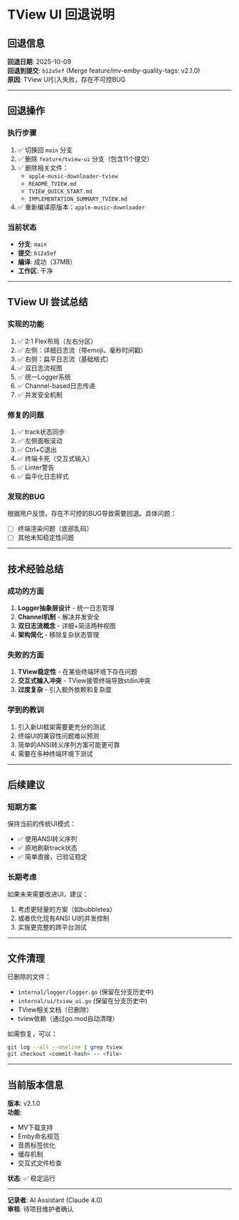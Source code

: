 # TView UI 回退说明

## 回退信息

**回退日期**: 2025-10-09  
**回退到提交**: `b12a5ef` (Merge feature/mv-emby-quality-tags: v2.1.0)  
**原因**: TView UI引入失败，存在不可控BUG

---

## 回退操作

### 执行步骤
1. ✅ 切换回 `main` 分支
2. ✅ 删除 `feature/tview-ui` 分支（包含11个提交）
3. ✅ 删除相关文件：
   - `apple-music-downloader-tview`
   - `README_TVIEW.md`
   - `TVIEW_QUICK_START.md`
   - `IMPLEMENTATION_SUMMARY_TVIEW.md`
4. ✅ 重新编译原版本：`apple-music-downloader`

### 当前状态
- **分支**: `main`
- **提交**: `b12a5ef`
- **编译**: 成功（37MB）
- **工作区**: 干净

---

## TView UI 尝试总结

### 实现的功能
1. ✅ 2:1 Flex布局（左右分区）
2. ✅ 左侧：详细日志流（带emoji、毫秒时间戳）
3. ✅ 右侧：扁平日志流（基础格式）
4. ✅ 双日志流视图
5. ✅ 统一Logger系统
6. ✅ Channel-based日志传递
7. ✅ 并发安全机制

### 修复的问题
1. ✅ track状态同步
2. ✅ 左侧面板滚动
3. ✅ Ctrl+C退出
4. ✅ 终端卡死（交互式输入）
5. ✅ Linter警告
6. ✅ 扁平化日志样式

### 发现的BUG
根据用户反馈，存在不可控的BUG导致需要回退。具体问题：
- [ ] 终端渲染问题（底部乱码）
- [ ] 其他未知稳定性问题

---

## 技术经验总结

### 成功的方面
1. **Logger抽象层设计** - 统一日志管理
2. **Channel机制** - 解决并发安全
3. **双日志流概念** - 详细+简洁两种视图
4. **架构简化** - 移除复杂状态管理

### 失败的方面
1. **TView稳定性** - 在某些终端环境下存在问题
2. **交互式输入冲突** - TView接管终端导致stdin冲突
3. **过度复杂** - 引入额外依赖和复杂度

### 学到的教训
1. 引入新UI框架需要更充分的测试
2. 终端UI的兼容性问题难以预测
3. 简单的ANSI转义序列方案可能更可靠
4. 需要在多种终端环境下测试

---

## 后续建议

### 短期方案
保持当前的传统UI模式：
- ✅ 使用ANSI转义序列
- ✅ 原地刷新track状态
- ✅ 简单直接，已验证稳定

### 长期考虑
如果未来需要改进UI，建议：
1. 考虑更轻量的方案（如bubbletea）
2. 或者优化现有ANSI UI的并发控制
3. 实施更完整的跨平台测试

---

## 文件清理

已删除的文件：
- `internal/logger/logger.go` (保留在分支历史中)
- `internal/ui/tview_ui.go` (保留在分支历史中)
- TView相关文档（已删除）
- tview依赖（通过go.mod自动清理）

如需恢复，可以：
```bash
git log --all --oneline | grep tview
git checkout <commit-hash> -- <file>
```

---

## 当前版本信息

**版本**: v2.1.0  
**功能**: 
- MV下载支持
- Emby命名规范
- 音质标签优化
- 缓存机制
- 交互式文件检查

**状态**: ✅ 稳定运行

---

**记录者**: AI Assistant (Claude 4.0)  
**审核**: 待项目维护者确认


